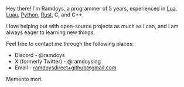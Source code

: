 Hey there!
I'm Ramdoys, a programmer of 5 years, experienced in [Lua](https://www.lua.org/), [Luau](https://luau-lang.org), [Python](https://www.python.org/), [Rust](https://www.rust-lang.org/), C, and C++.

I love helping out with open-source projects as much as I can, and I am always eager to learning new things.

Feel free to contact me through the following places:
- Discord - @ramdoys
- X (formerly Twitter) - @ramdoysing
- Email - ramdoysdirect+github@gmail.com

Memento mori.
